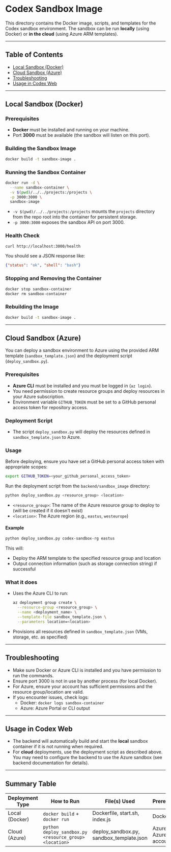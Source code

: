 # Codex Sandbox Image

This directory contains the Docker image, scripts, and templates for the Codex sandbox environment. The sandbox can be run **locally** (using Docker) or **in the cloud** (using Azure ARM templates).

---

## Table of Contents
- [Local Sandbox (Docker)](#local-sandbox-docker)
- [Cloud Sandbox (Azure)](#cloud-sandbox-azure)
- [Troubleshooting](#troubleshooting)
- [Usage in Codex Web](#usage-in-codex-web)

---

## Local Sandbox (Docker)

### Prerequisites
- **Docker** must be installed and running on your machine.
- Port **3000** must be available (the sandbox will listen on this port).

### Building the Sandbox Image
```bash
docker build -t sandbox-image .
```

### Running the Sandbox Container
```bash
docker run -d \
  --name sandbox-container \
  -v $(pwd)/../../projects:/projects \
  -p 3000:3000 \
  sandbox-image
```
- `-v $(pwd)/../../projects:/projects` mounts the `projects` directory from the repo root into the container for persistent storage.
- `-p 3000:3000` exposes the sandbox API on port 3000.

### Health Check
```bash
curl http://localhost:3000/health
```
You should see a JSON response like:
```json
{"status": "ok", "shell": "bash"}
```

### Stopping and Removing the Container
```bash
docker stop sandbox-container
docker rm sandbox-container
```

### Rebuilding the Image
```bash
docker build -t sandbox-image .
```

---

## Cloud Sandbox (Azure)

You can deploy a sandbox environment to Azure using the provided ARM template (`sandbox_template.json`) and the deployment script (`deploy_sandbox.py`).

### Prerequisites
- **Azure CLI** must be installed and you must be logged in (`az login`).
- You need permission to create resource groups and deploy resources in your Azure subscription.
- Environment variable `GITHUB_TOKEN` must be set to a GitHub personal access token for repository access.

### Deployment Script
- The script `deploy_sandbox.py` will deploy the resources defined in `sandbox_template.json` to Azure.

### Usage

Before deploying, ensure you have set a GitHub personal access token with appropriate scopes:

```bash
export GITHUB_TOKEN=<your_github_personal_access_token>
```

Run the deployment script from the `backend/sandbox_image` directory:

```bash
python deploy_sandbox.py <resource_group> <location>
```

- `<resource_group>`: The name of the Azure resource group to deploy to (will be created if it doesn't exist)
- `<location>`: The Azure region (e.g., `eastus`, `westeurope`)

#### Example
```bash
python deploy_sandbox.py codex-sandbox-rg eastus
```

This will:
- Deploy the ARM template to the specified resource group and location
- Output connection information (such as storage connection string) if successful

### What it does
- Uses the Azure CLI to run:
  ```bash
  az deployment group create \
    --resource-group <resource_group> \
    --name <deployment_name> \
    --template-file sandbox_template.json \
    --parameters location=<location>
  ```
- Provisions all resources defined in `sandbox_template.json` (VMs, storage, etc. as specified)

---

## Troubleshooting
- Make sure Docker or Azure CLI is installed and you have permission to run the commands.
- Ensure port 3000 is not in use by another process (for local Docker).
- For Azure, ensure your account has sufficient permissions and the resource group/location are valid.
- If you encounter issues, check logs:
  - Docker: `docker logs sandbox-container`
  - Azure: Azure Portal or CLI output

---

## Usage in Codex Web
- The backend will automatically build and start the **local** sandbox container if it is not running when required.
- For **cloud** deployments, use the deployment script as described above. You may need to configure the backend to use the Azure sandbox (see backend documentation for details).

---

## Summary Table
| Deployment Type | How to Run | File(s) Used | Prerequisites |
|----------------|------------|--------------|---------------|
| Local (Docker) | `docker build` + `docker run` | Dockerfile, start.sh, index.js | Docker |
| Cloud (Azure)  | `python deploy_sandbox.py <resource_group> <location>` | deploy_sandbox.py, sandbox_template.json | Azure CLI, Azure account | 